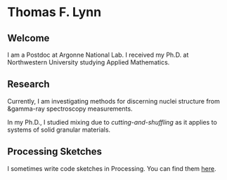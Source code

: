 # Thomas F. Lynn
## Welcome

I am a Postdoc at Argonne National Lab. I received my Ph.D. at Northwestern University studying Applied Mathematics.

## Research

Currently, I am investigating methods for discerning nuclei structure from &gamma-ray spectroscopy measurements.

In my Ph.D., I studied mixing due to *cutting-and-shuffling* as it applies to systems of solid granular materials.

## Processing Sketches

I sometimes write code sketches in Processing. You can find them [here](sketches).